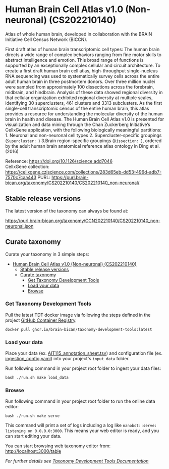 # Human Brain Cell Atlas v1.0 (Non-neuronal) (CS202210140)

Atlas of whole human brain, developed in collaboration with the BRAIN Initiative Cell Census Network (BICCN).

First draft atlas of human brain transcriptomic cell types: The human brain directs a wide range of complex behaviors ranging from fine motor skills to abstract intelligence and emotion. This broad range of functions is supported by an exceptionally complex cellular and circuit architecture. To create a first draft human brain cell atlas, high-throughput single-nucleus RNA sequencing was used to systematically survey cells across the entire adult human brain in three postmortem donors. Over three million nuclei were sampled from approximately 100 dissections across the forebrain, midbrain, and hindbrain. Analysis of these data showed regional diversity in that cellular organization exhibited regional diversity at multiple scales, identifying 30 superclusters, 461 clusters and 3313 subclusters. As the first single-cell transcriptomic census of the entire human brain, this atlas provides a resource for understanding the molecular diversity of the human brain in health and disease. The Human Brain Cell Atlas v1.0 is presented for visualization and data mining through the Chan Zuckerberg Initiative’s CellxGene application, with the following biologically meaningful partitions: 1. Neuronal and non-neuronal cell types 2. Supercluster-specific groupings (`Supercluster: `) 3.Brain region-specific groupings (`Dissection: `), ordered by the adult human brain anatomical reference atlas ontology in Ding et al. (2016)

Reference: https://doi.org/10.1126/science.add7046   
CellxGene collection: https://cellxgene.cziscience.com/collections/283d65eb-dd53-496d-adb7-7570c7caa443
PURL: https://purl.brain-bican.org/taxonomy/CS202210140/CS202210140_non-neuronal/

## Stable release versions

The latest version of the taxonomy can always be found at:

https://purl.brain-bican.org/taxonomy/CCN202210140/CS202210140_non-neuronal.json

## Curate taxonomy
Curate your taxonomy in 3 simple steps:

- [Human Brain Cell Atlas v1.0 (Non-neuronal) (CS202210140)](#human-brain-cell-atlas-v10-non-neuronal-cs202210140)
  - [Stable release versions](#stable-release-versions)
  - [Curate taxonomy](#curate-taxonomy)
    - [Get Taxonomy Development Tools](#get-taxonomy-development-tools)
    - [Load your data](#load-your-data)
    - [Browse](#browse)

### Get Taxonomy Development Tools 

Pull the latest TDT docker image via following the steps defined in the project [GitHub Container Registry](https://github.com/brain-bican/taxonomy-development-tools/pkgs/container/taxonomy-development-tools). 

```
docker pull ghcr.io/brain-bican/taxonomy-development-tools:latest
```

### Load your data

Place your data (ex. [AIT115_annotation_sheet.tsv](https://github.com/brain-bican/taxonomy-development-tools/tree/main/examples/nhp_basal_ganglia/AIT115_annotation_sheet.tsv)) and configuration file (ex. [ingestion_config.yaml](https://github.com/brain-bican/taxonomy-development-tools/tree/main/examples/nhp_basal_ganglia/ingestion_config.yaml)) into your project's `input_data` folder.  

Run following command in your project root folder to ingest your data files:

```
bash ./run.sh make load_data
```

### Browse

Run following command in your project root folder to run the online data editor:
```
bash ./run.sh make serve
```

This command will print a set of logs including a log like `nanobot::serve: listening on 0.0.0.0:3000`. This means your web editor is ready, and you can start editing your data.

You can start browsing web taxonomy editor from: [http://localhost:3000/table](http://localhost:3000/table)

_For further details see [Taxonomy Development Tools Documentation](https://brain-bican.github.io/taxonomy-development-tools/)_
